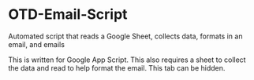 # OTD-Email-Script
Automated script that reads a Google Sheet, collects data, formats in an email, and emails 

This is written for Google App Script. This also requires a sheet to collect the data and read to help format the email. This tab can be hidden. 
